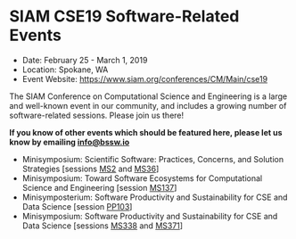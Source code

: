 # SIAM CSE19 Software-Related Events

- Date: February 25 - March 1, 2019
- Location: Spokane, WA
- Event Website: https://www.siam.org/conferences/CM/Main/cse19 

The SIAM Conference on Computational Science and Engineering is a large and well-known event in our community, and includes a growing number of software-related sessions.  Please join us there!

**If you know of other events which should be featured here, please let us know by emailing info@bssw.io**

- Minisymposium: Scientific Software: Practices, Concerns, and Solution Strategies [sessions [MS2](http://meetings.siam.org/sess/dsp_programsess.cfm?SESSIONCODE=65900) and [MS36](http://meetings.siam.org/sess/dsp_programsess.cfm?SESSIONCODE=65901)]
- Minisymposium: Toward Software Ecosystems for Computational Science and Engineering [session [MS137](http://meetings.siam.org/sess/dsp_programsess.cfm?SESSIONCODE=65687)]
- Minisymposterium: Software Productivity and Sustainability for CSE and Data Science [session [PP103](http://meetings.siam.org/sess/dsp_programsess.cfm?SESSIONCODE=66366)]
- Minisymposium: Software Productivity and Sustainability for CSE and Data Science [sessions [MS338](http://meetings.siam.org/sess/dsp_programsess.cfm?SESSIONCODE=65942) and [MS371](http://meetings.siam.org/sess/dsp_programsess.cfm?SESSIONCODE=65943)]

<!---
Publish: yes
RSS update: 2019-01-31
Categories: development, collaboration
Topics: software engineering, projects and organizations
Tags: conference
Level: 2
Prerequisites: default
Aggregate: none
--->
